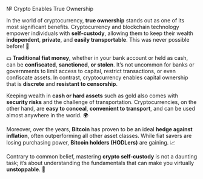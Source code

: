 № Crypto Enables True Ownership

In the world of cryptocurrency, **true ownership** stands out as one of its most significant benefits. Cryptocurrency and blockchain technology empower individuals with **self-custody**, allowing them to keep their wealth **independent**, **private**, and **easily transportable**. This was never possible before! 🚀


💵 **Traditional fiat money**, whether in your bank account or held as cash, can be **confiscated**, **sanctioned**, **or stolen**. It’s not uncommon for banks or governments to limit access to capital, restrict transactions, or even confiscate assets. In contrast, cryptocurrency enables capital ownership that is **discrete** and **resistant to censorship**.

Keeping wealth in **cash or hard assets** such as gold also comes with **security risks** and the challenge of transportation. Cryptocurrencies, on the other hand, are **easy to conceal**, **convenient to transport**, and can be used almost anywhere in the world. 🌍

Moreover, over the years, **Bitcoin** has proven to be an ideal **hedge against inflation**, often outperforming all other asset classes. While fiat savers are losing purchasing power, **Bitcoin holders (HODLers)** are gaining. 📈

Contrary to common belief, mastering **crypto self-custody** is not a daunting task; it’s about understanding the fundamentals that can make you virtually **unstoppable**. 💪